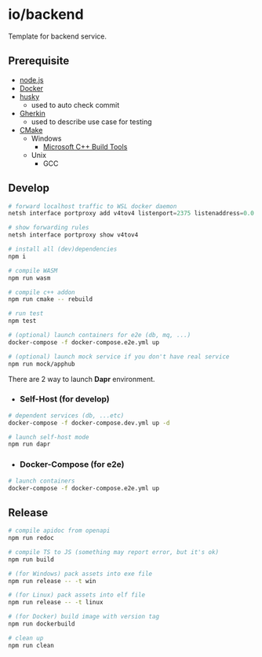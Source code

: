# io/backend

Template for backend service.

## Prerequisite

* [node.js](https://nodejs.org/en/)
* [Docker](https://docs.docker.com/)
* [husky](https://www.npmjs.com/package/husky)
  * used to auto check commit
* [Gherkin](https://cucumber.io/docs/gherkin/)
  * used to describe use case for testing
* [CMake](https://cmake.org/)
  * Windows
    * [Microsoft C++ Build Tools](https://visualstudio.microsoft.com/zh-hant/visual-cpp-build-tools/)
  * Unix
    * GCC

## Develop

```powershell
# forward localhost traffic to WSL docker daemon
netsh interface portproxy add v4tov4 listenport=2375 listenaddress=0.0.0.0 connectport=2375 connectaddress=[WSL_IP]

# show forwarding rules
netsh interface portproxy show v4tov4
```

```sh
# install all (dev)dependencies
npm i

# compile WASM
npm run wasm

# compile c++ addon
npm run cmake -- rebuild

# run test
npm test

# (optional) launch containers for e2e (db, mq, ...)
docker-compose -f docker-compose.e2e.yml up

# (optional) launch mock service if you don't have real service
npm run mock/apphub
```

There are 2 way to launch **Dapr** environment.

* ### Self-Host (for develop)

```sh
# dependent services (db, ...etc)
docker-compose -f docker-compose.dev.yml up -d

# launch self-host mode
npm run dapr
```

* ### Docker-Compose (for e2e)

```sh
# launch containers
docker-compose -f docker-compose.e2e.yml up
```

## Release

```sh
# compile apidoc from openapi
npm run redoc

# compile TS to JS (something may report error, but it's ok)
npm run build

# (for Windows) pack assets into exe file
npm run release -- -t win

# (for Linux) pack assets into elf file
npm run release -- -t linux

# (for Docker) build image with version tag
npm run dockerbuild

# clean up
npm run clean
```
